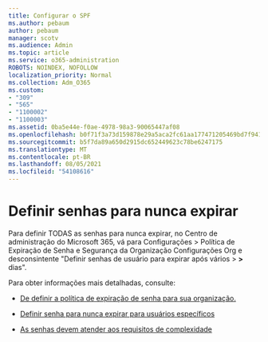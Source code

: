 ```yaml
---
title: Configurar o SPF
ms.author: pebaum
author: pebaum
manager: scotv
ms.audience: Admin
ms.topic: article
ms.service: o365-administration
ROBOTS: NOINDEX, NOFOLLOW
localization_priority: Normal
ms.collection: Adm_O365
ms.custom:
- "309"
- "565"
- "1100002"
- "1100003"
ms.assetid: 0ba5e44e-f0ae-4978-98a3-90065447af08
ms.openlocfilehash: b0f71f3a73d159878e29a5aca2fc61aa177471205469bd7f941daf2a67bdcb68
ms.sourcegitcommit: b5f7da89a650d2915dc652449623c78be6247175
ms.translationtype: MT
ms.contentlocale: pt-BR
ms.lasthandoff: 08/05/2021
ms.locfileid: "54108616"
---
```

# <a name="set-passwords-to-never-expire"></a>Definir senhas para nunca expirar

Para definir TODAS as senhas para nunca expirar, no Centro de administração do Microsoft 365, vá para Configurações > Política de Expiração de Senha e Segurança da Organização Configurações Org e desconsintente "Definir senhas de usuário para expirar após vários  >  **[](https://portal.office.com/adminportal/home#/settings/security)  >  [](https://portal.microsoft.com/Adminportal/Home#/Settings/SecurityPrivacy/:/Settings/L1/PasswordPolicy)** dias".
  
Para obter informações mais detalhadas, consulte:

- [De definir a política de expiração de senha para sua organização.](https://docs.microsoft.com/microsoft-365/admin/manage/set-password-expiration-policy)
  
- [Definir senha para nunca expirar para usuários específicos](https://docs.microsoft.com/microsoft-365/admin/add-users/set-password-to-never-expire)

- [As senhas devem atender aos requisitos de complexidade](https://docs.microsoft.com/windows/security/threat-protection/security-policy-settings/password-must-meet-complexity-requirements)
  